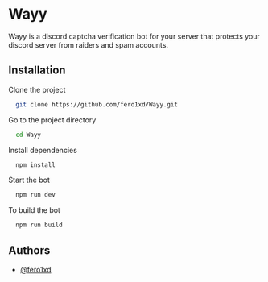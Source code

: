 # Wayy

Wayy is a discord captcha verification bot for your server that protects your discord server 
from raiders and spam accounts.


## Installation

Clone the project

```bash
  git clone https://github.com/fero1xd/Wayy.git
```

Go to the project directory

```bash
  cd Wayy
```

Install dependencies

```bash
  npm install
```

Start the bot

```bash
  npm run dev
```
To build the bot 

```bash
  npm run build
```

## Authors

- [@fero1xd](https://www.github.com/fero1xd)
